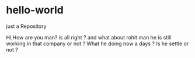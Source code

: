 # hello-world
just a Repository

Hi,How are you man? is all right ?
 and what about rohit man he is still working in that company or not ?
 What he doing now a days ?
 Is he settle or not ?
